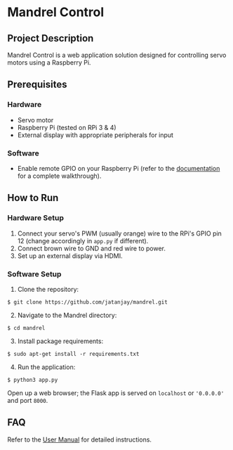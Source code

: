 # Mandrel Control

## Project Description
Mandrel Control is a web application solution designed for controlling servo motors using a Raspberry Pi.

## Prerequisites
### Hardware
- Servo motor
- Raspberry Pi (tested on RPi 3 & 4)
- External display with appropriate peripherals for input

### Software
- Enable remote GPIO on your Raspberry Pi (refer to the [documentation](https://gpiozero.readthedocs.io/en/stable/remote_gpio.html) for a complete walkthrough).

## How to Run
### Hardware Setup
1. Connect your servo's PWM (usually orange) wire to the RPi's GPIO pin 12 (change accordingly in `app.py` if different).
2. Connect brown wire to GND and red wire to power.
3. Set up an external display via HDMI.

### Software Setup
1. Clone the repository:

`$ git clone https://github.com/jatanjay/mandrel.git`


2. Navigate to the Mandrel directory:

`$ cd mandrel`

3. Install package requirements:

`$ sudo apt-get install -r requirements.txt`

4. Run the application:

`$ python3 app.py`

Open up a web browser; the Flask app is served on `localhost` or `'0.0.0.0'` and port `8000`.

## FAQ
Refer to the [User Manual](https://github.com/jatanjay/mandrel_control/blob/06e5799c59d16e01bc159eb8191fecf4c6ca651c/static/user_manual.pdf) for detailed instructions.
